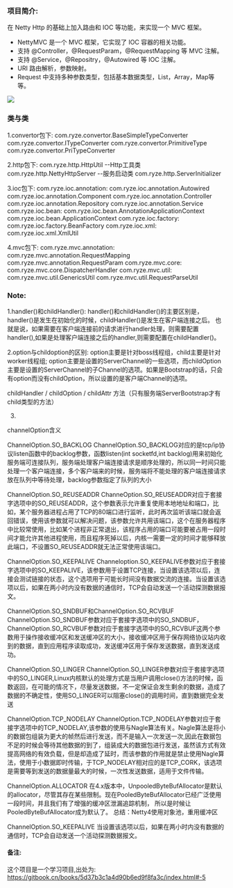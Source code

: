 ### 项目简介:
在 Netty Http 的基础上加入路由和 IOC 等功能，来实现一个 MVC 框架。

- NettyMVC 是一个 MVC 框架，它实现了 IOC 容器的相关功能。
- 支持 @Controller，@RequestParam，@RequestMapping 等 MVC 注解。
- 支持 @Service，@Repositry，@Autowired 等 IOC 注解。
- URI 路由解析，参数映射。
- Request 中支持多种参数类型，包括基本数据类型，List，Array，Map等等。

![](https://images.gitbook.cn/525084e0-b205-11e9-8e6b-6f3263a19060)

### 类与类
1.convertor包下:
com.ryze.convertor.BaseSimpleTypeConverter
com.ryze.convertor.ITypeConverter
com.ryze.convertor.PrimitiveType
com.ryze.convertor.PriTypeConverter

2.http包下:
com.ryze.http.HttpUtil  --Http工具类
com.ryze.http.NettyHttpServer   --服务启动类
com.ryze.http.ServerInitializer 

3.ioc包下:
com.ryze.ioc.annotation:
    com.ryze.ioc.annotation.Autowired
    com.ryze.ioc.annotation.Component
    com.ryze.ioc.annotation.Controller
    com.ryze.ioc.annotation.Repository
    com.ryze.ioc.annotation.Service
com.ryze.ioc.bean:
    com.ryze.ioc.bean.AnnotationApplicationContext
    com.ryze.ioc.bean.ApplicationContext
com.ryze.ioc.factory:
    com.ryze.ioc.factory.BeanFactory
com.ryze.ioc.xml:
    com.ryze.ioc.xml.XmlUtil
    
4.mvc包下:
com.ryze.mvc.annotation:
    com.ryze.mvc.annotation.RequestMapping
    com.ryze.mvc.annotation.RequestParam
com.ryze.mvc.core:
    com.ryze.mvc.core.DispatcherHandler
com.ryze.mvc.util:
    com.ryze.mvc.util.GenericsUtil
    com.ryze.mvc.util.RequestParseUtil

### Note:
1.handler()和childHandler():
handler()和childHandler()的主要区别是，handler()是发生在初始化的时候，childHandler()是发生在客户端连接之后。
也就是说，如果需要在客户端连接前的请求进行handler处理，则需要配置handler(),如果是处理客户端连接之后的handler,则需要配置在childHandler()。

2.option与childoption的区别:
option主要是针对boss线程组，child主要是针对worker线程组;
option主要是设置的ServerChannel的一些选项，而childOption主要是设置的ServerChannel的子Channel的选项。如果是Bootstrap的话，只会有option而没有childOption，所以设置的是客户端Channel的选项。

childHandler / childOption / childAttr 方法（只有服务端ServerBootstrap才有child类型的方法）

3.
channelOption含义
  
  ChannelOption.SO_BACKLOG 
  ChannelOption.SO_BACKLOG对应的是tcp/ip协议listen函数中的backlog参数，函数listen(int socketfd,int backlog)用来初始化服务端可连接队列，服务端处理客户端连接请求是顺序处理的，所以同一时间只能处理一个客户端连接，多个客户端来的时候，服务端将不能处理的客户端连接请求放在队列中等待处理，backlog参数指定了队列的大小
  
  ChannelOption.SO_REUSEADDR 
  ChanneOption.SO_REUSEADDR对应于套接字选项中的SO_REUSEADDR，这个参数表示允许重复使用本地地址和端口，比如，某个服务器进程占用了TCP的80端口进行监听，此时再次监听该端口就会返回错误，使用该参数就可以解决问题，该参数允许共用该端口，这个在服务器程序中比较常使用，比如某个进程非正常退出，该程序占用的端口可能要被占用一段时间才能允许其他进程使用，而且程序死掉以后，内核一需要一定的时间才能够释放此端口，不设置SO_REUSEADDR就无法正常使用该端口。
  
  ChannelOption.SO_KEEPALIVE 
  Channeloption.SO_KEEPALIVE参数对应于套接字选项中的SO_KEEPALIVE，该参数用于设置TCP连接，当设置该选项以后，连接会测试链接的状态，这个选项用于可能长时间没有数据交流的连接。当设置该选项以后，如果在两小时内没有数据的通信时，TCP会自动发送一个活动探测数据报文。
  
  ChannelOption.SO_SNDBUF和ChannelOption.SO_RCVBUF 
  ChannelOption.SO_SNDBUF参数对应于套接字选项中的SO_SNDBUF，ChannelOption.SO_RCVBUF参数对应于套接字选项中的SO_RCVBUF这两个参数用于操作接收缓冲区和发送缓冲区的大小，接收缓冲区用于保存网络协议站内收到的数据，直到应用程序读取成功，发送缓冲区用于保存发送数据，直到发送成功。
  
  ChannelOption.SO_LINGER 
  ChannelOption.SO_LINGER参数对应于套接字选项中的SO_LINGER,Linux内核默认的处理方式是当用户调用close()方法的时候，函数返回，在可能的情况下，尽量发送数据，不一定保证会发生剩余的数据，造成了数据的不确定性，使用SO_LINGER可以阻塞close()的调用时间，直到数据完全发送
  
  ChannelOption.TCP_NODELAY 
  ChannelOption.TCP_NODELAY参数对应于套接字选项中的TCP_NODELAY,该参数的使用与Nagle算法有关。Nagle算法是将小的数据包组装为更大的帧然后进行发送，而不是输入一次发送一次,因此在数据包不足的时候会等待其他数据的到了，组装成大的数据包进行发送，虽然该方式有效提高网络的有效负载，但是却造成了延时，而该参数的作用就是禁止使用Nagle算法，使用于小数据即时传输，于TCP_NODELAY相对应的是TCP_CORK，该选项是需要等到发送的数据量最大的时候，一次性发送数据，适用于文件传输。
  
  ChannelOption.ALLOCATOR 
  在4.x版本中，UnpooledByteBufAllocator是默认的allocator，尽管其存在某些限制。现在PooledByteBufAllocator已经广泛使用一段时间，并且我们有了增强的缓冲区泄漏追踪机制， 所以是时候让PooledByteBufAllocator成为默认了。 
  总结：Netty4使用对象池，重用缓冲区
  
  ChannelOption.SO_KEEPALIVE 
  当设置该选项以后，如果在两小时内没有数据的通信时，TCP会自动发送一个活动探测数据报文。


























#### 备注:
这个项目是一个学习项目,出处为:
https://gitbook.cn/books/5d37b3c1a4d90b6ed9f8fa3c/index.html#-5